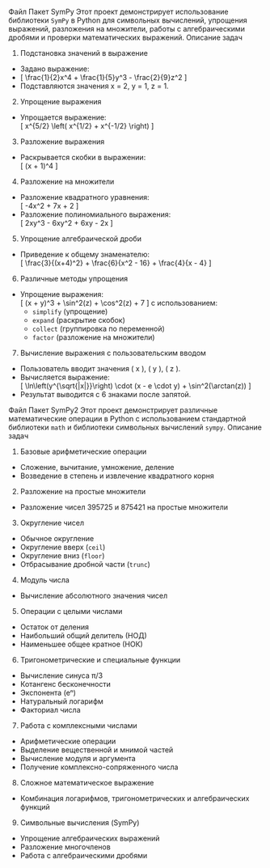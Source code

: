 Файл Пакет SymPy
Этот проект демонстрирует использование библиотеки `SymPy` в Python для символьных вычислений, упрощения выражений, разложения на множители, работы с алгебраическими дробями и проверки математических выражений.
Описание задач
1. Подстановка значений в выражение
- Задано выражение:
-   \[
  \frac{1}{2}x^4 + \frac{1}{5}y^3 - \frac{2}{9}z^2
  \]
- Подставляются значения x = 2, y = 1, z = 1.

2. Упрощение выражения
- Упрощается выражение:  
  \[
  x^{5/2} \left( x^{1/2} + x^{-1/2} \right)
  \]

3. Разложение выражения
- Раскрывается скобки в выражении:  
  \[
  (x + 1)^4
  \]

4. Разложение на множители
- Разложение квадратного уравнения:  
  \[
  -4x^2 + 7x + 2
  \]
- Разложение полиномиального выражения:  
  \[
  2xy^3 - 6xy^2 + 6xy - 2x
  \]

5. Упрощение алгебраической дроби
- Приведение к общему знаменателю:  
  \[
  \frac{3}{(x+4)^2} + \frac{6}{x^2 - 16} + \frac{4}{x - 4}
  \]

6. Различные методы упрощения
- Упрощение выражения:  
  \[
  (x + y)^3 + \sin^2(z) + \cos^2(z) + 7
  \]
  с использованием:
  - `simplify` (упрощение)
  - `expand` (раскрытие скобок)
  - `collect` (группировка по переменной)
  - `factor` (разложение на множители)

7. Вычисление выражения с пользовательским вводом
- Пользователь вводит значения \( x \), \( y \), \( z \).
- Вычисляется выражение:  
  \[
  \ln\left(y^{\sqrt{|x|}}\right) \cdot (x - e \cdot y) + \sin^2(\arctan(z))
  \]
- Результат выводится с 6 знаками после запятой.

Файл Пакет SymPy2
Этот проект демонстрирует различные математические операции в Python с использованием стандартной библиотеки `math` и библиотеки символьных вычислений `sympy`.
Описание задач
1. Базовые арифметические операции
- Сложение, вычитание, умножение, деление
- Возведение в степень и извлечение квадратного корня

2. Разложение на простые множители
- Разложение чисел 395725 и 875421 на простые множители

3. Округление чисел
- Обычное округление
- Округление вверх (`ceil`)
- Округление вниз (`floor`)
- Отбрасывание дробной части (`trunc`)

4. Модуль числа
- Вычисление абсолютного значения чисел

5. Операции с целыми числами
- Остаток от деления
- Наибольший общий делитель (НОД)
- Наименьшее общее кратное (НОК)

6. Тригонометрические и специальные функции
- Вычисление синуса π/3
- Котангенс бесконечности
- Экспонента (eⁿ)
- Натуральный логарифм
- Факториал числа

7. Работа с комплексными числами
- Арифметические операции
- Выделение вещественной и мнимой частей
- Вычисление модуля и аргумента
- Получение комплексно-сопряженного числа

8. Сложное математическое выражение
- Комбинация логарифмов, тригонометрических и алгебраических функций

9. Символьные вычисления (SymPy)
- Упрощение алгебраических выражений
- Разложение многочленов
- Работа с алгебраическими дробями

